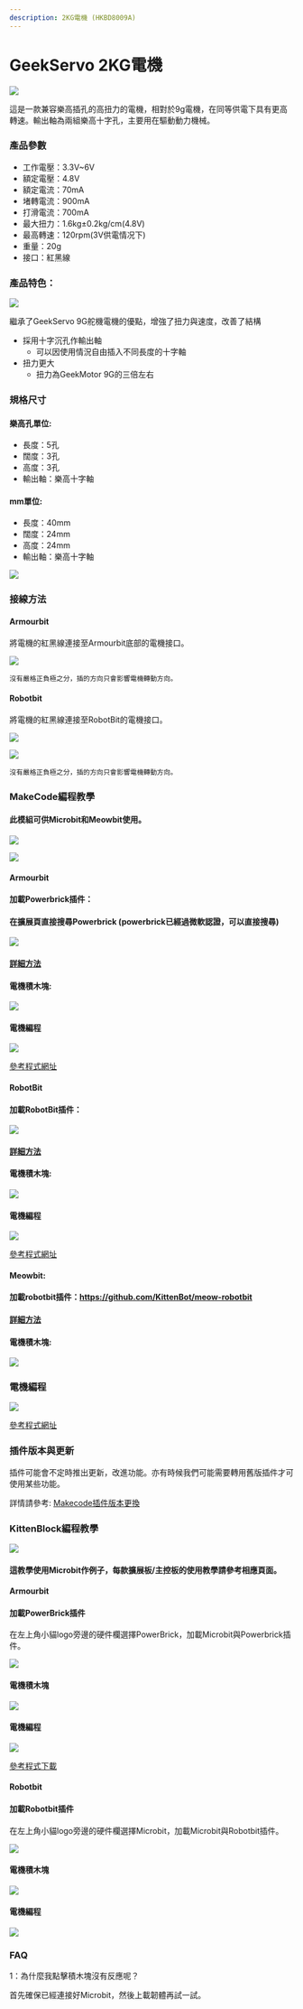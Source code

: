 ```yaml
---
description: 2KG電機 (HKBD8009A)
---
```


# GeekServo 2KG電機

![](https://kittenbothk.readthedocs.io/en/latest/\_images/image--0101.png)

這是一款兼容樂高插孔的高扭力的電機，相對於9g電機，在同等供電下具有更高轉速。輸出軸為兩組樂高十字孔，主要用在驅動動力機械。

### 產品參數

* 工作電壓：3.3V\~6V
* 額定電壓：4.8V
* 額定電流：70mA
* 堵轉電流：900mA
* 打滑電流：700mA
* 最大扭力：1.6kg±0.2kg/cm(4.8V)
* 最高轉速：120rpm(3V供電情况下)
* 重量：20g
* 接口：紅黑線

### 產品特色：

![](https://kittenbothk.readthedocs.io/en/latest/\_images/2kg\_1.jpg)

繼承了GeekServo 9G舵機電機的優點，增強了扭力與速度，改善了結構

* 採用十字沉孔作輸出軸
  * 可以因使用情況自由插入不同長度的十字軸
* 扭力更大
  * 扭力為GeekMotor 9G的三倍左右

### 規格尺寸

#### 樂高孔單位:

* 長度：5孔
* 闊度：3孔
* 高度：3孔
* 輸出軸：樂高十字軸

#### mm單位:

* 長度：40mm
* 闊度：24mm
* 高度：24mm
* 輸出軸：樂高十字軸

![](https://kittenbothk.readthedocs.io/en/latest/\_images/0111.png)

### 接線方法

#### Armourbit

將電機的紅黑線連接至Armourbit底部的電機接口。

![](https://kittenbothk.readthedocs.io/en/latest/\_images/2kmotorCon.jpg)

```
沒有嚴格正負極之分，插的方向只會影響電機轉動方向。
```

#### Robotbit

將電機的紅黑線連接至RobotBit的電機接口。

![](https://kittenbothk.readthedocs.io/en/latest/\_images/2kmotorConRB.jpg)

![](https://kittenbothk.readthedocs.io/en/latest/\_images/2kmotorConRB11.jpg)

```
沒有嚴格正負極之分，插的方向只會影響電機轉動方向。
```

### MakeCode編程教學

#### 此模組可供Microbit和Meowbit使用。

![](https://kittenbothk.readthedocs.io/en/latest/\_images/mcbanner17.png)

![](https://kittenbothk.readthedocs.io/en/latest/\_images/acbanner3.png)

#### Armourbit

#### 加載Powerbrick插件：

#### 在擴展頁直接搜尋Powerbrick (powerbrick已經過微軟認證，可以直接搜尋)

![](https://kittenbothk.readthedocs.io/en/latest/\_images/powerbrick\_search2.png)

#### [詳細方法](../ge-bian-cheng-ping-tai-jie-shao/makecode/kittenbotandmakecode.md)

#### 電機積木塊:

![](https://kittenbothk.readthedocs.io/en/latest/\_images/2kmotorblocks.png)

#### 電機編程

![](https://kittenbothk.readthedocs.io/en/latest/\_images/2kmotorcode.png)

[參考程式網址](https://makecode.microbit.org/\_RYHivyayYL4q)

#### RobotBit

#### 加載RobotBit插件：

![](https://kittenbothk.readthedocs.io/en/latest/\_images/robotbitExtension.png)

#### [詳細方法](../ge-bian-cheng-ping-tai-jie-shao/makecode/kittenbotandmakecode.md)

#### 電機積木塊:

![](https://kittenbothk.readthedocs.io/en/latest/\_images/2kmotorblocks\_rb1.png)

#### 電機編程

![](https://kittenbothk.readthedocs.io/en/latest/\_images/2kmotorcode\_rb1.png)

[參考程式網址](https://makecode.microbit.org/\_33HMywgx9H97q)

#### Meowbit:

#### 加載robotbit插件：https://github.com/KittenBot/meow-robotbit

#### [詳細方法](https://kittenbothk.readthedocs.io/en/latest/Makecode/powerBrickMC.html)

#### 電機積木塊:

![](https://kittenbothk.readthedocs.io/en/latest/\_images/motorblocks2.png)

### 電機編程

![](https://kittenbothk.readthedocs.io/en/latest/\_images/2kmotorcode\_meow1.png)

[參考程式網址](https://makecode.com/\_2z0C8v6XAC5y)

### 插件版本與更新

插件可能會不定時推出更新，改進功能。亦有時候我們可能需要轉用舊版插件才可使用某些功能。

詳情請參考: [Makecode插件版本更換](../ge-bian-cheng-ping-tai-jie-shao/makecode/makecodeextupdate.md)

### KittenBlock編程教學

![](https://kittenbothk.readthedocs.io/en/latest/\_images/kbbanner12.png)

#### 這教學使用Microbit作例子，每款擴展板/主控板的使用教學請參考相應頁面。

#### Armourbit

#### 加載PowerBrick插件

在左上角小貓logo旁邊的硬件欄選擇PowerBrick，加載Microbit與Powerbrick插件。

![](https://kittenbothk.readthedocs.io/en/latest/\_images/addextension4.png)

#### 電機積木塊

![](https://kittenbothk.readthedocs.io/en/latest/\_images/2kkbmotorblocks.png)

#### 電機編程

![](https://kittenbothk.readthedocs.io/en/latest/\_images/9gmotor\_armourbit\_kb\_code1.png)

[參考程式下載](https://bit.ly/PowerbrickM11\_01sb3)

#### Robotbit

#### 加載Robotbit插件

在左上角小貓logo旁邊的硬件欄選擇Microbit，加載Microbit與Robotbit插件。

![](https://kittenbothk.readthedocs.io/en/latest/\_images/addRB3.png)

#### 電機積木塊

![](https://kittenbothk.readthedocs.io/en/latest/\_images/rbmotorblocks.png)

#### 電機編程

![](https://kittenbothk.readthedocs.io/en/latest/\_images/9gmotor\_robotbit\_kb\_code1.png)

### FAQ

1：為什麼我點擊積木塊沒有反應呢？

首先確保已經連接好Microbit，然後上載韌體再試一試。
